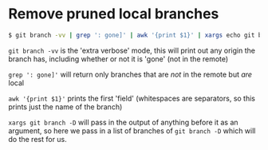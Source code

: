 # Remove pruned local branches

```bash
$ git branch -vv | grep ': gone]' | awk '{print $1}' | xargs echo git branch -D # remove 'echo' to actually do it
```

`git branch -vv` is the 'extra verbose' mode, this will print out any origin the branch has, including whether or not it is 'gone' (not in the remote)

`grep ': gone]'` will return only branches that are _not_ in the remote but _are_ local

`awk '{print $1}'` prints the first 'field' (whitespaces are separators, so this prints just the name of the branch)

`xargs git branch -D` will pass in the output of anything before it as an argument, so here we pass in a list of branches of `git branch -D` which will do the rest for us.

